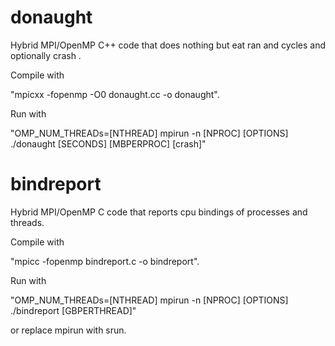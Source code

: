 # donaught

Hybrid MPI/OpenMP C++ code that does nothing but eat ran and cycles and optionally crash .

Compile with

"mpicxx -fopenmp -O0 donaught.cc -o donaught".

Run with

"OMP_NUM_THREADs=[NTHREAD] mpirun -n [NPROC] [OPTIONS] ./donaught [SECONDS] [MBPERPROC] [crash]"

# bindreport

Hybrid MPI/OpenMP C code that reports cpu bindings of processes and threads.

Compile with

"mpicc -fopenmp bindreport.c -o bindreport".

Run with

"OMP_NUM_THREADs=[NTHREAD] mpirun -n [NPROC] [OPTIONS] ./bindreport [GBPERTHREAD]"

or replace mpirun with srun.


